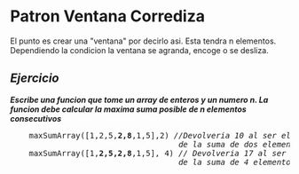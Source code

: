 # Patron Ventana Corrediza

El punto es crear una "ventana" por decirlo asi. Esta tendra n elementos. Dependiendo la condicion la ventana se agranda, encoge o se desliza.

## *Ejercicio*

***Escribe una funcion que tome un array de enteros y un numero n. La funcion debe calcular la maxima suma posible de n elementos consecutivos***

<pre>
    maxSumArray([1,2,5,<b>2,8</b>,1,5],2) <i>//Devolveria 10 al ser el resultado 
                                    de la suma de dos elementos más grande</i>
    maxSumArray([1,<b>2,5,2,8</b>,1,5], 4) <i>// Devolveria 17 al ser el resultado 
                                    de la suma de 4 elementos más grande</i>
</pre>